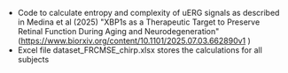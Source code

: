 - Code to calculate entropy and complexity of uERG signals as described in Medina et al (2025) "XBP1s as a Therapeutic Target to Preserve Retinal Function During Aging and Neurodegeneration" (https://www.biorxiv.org/content/10.1101/2025.07.03.662890v1 )
- Excel file dataset_FRCMSE_chirp.xlsx stores the calculations for all subjects
